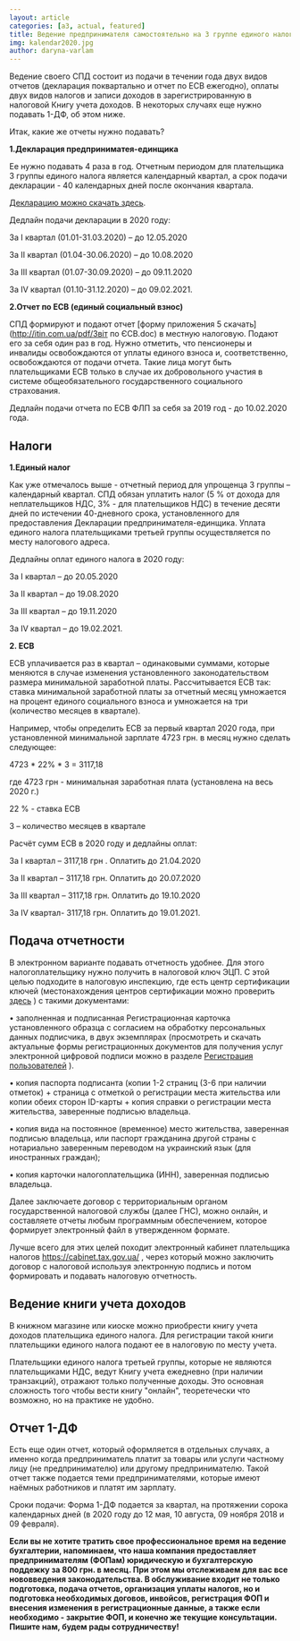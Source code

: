 ```yaml
---
layout: article
categories: [a3, actual, featured]
title: Ведение предпринимателя самостоятельно на 3 группе единого налога 2020
img: kalendar2020.jpg
author: daryna-varlam 
--- 
```

Ведение своего СПД состоит из подачи в течении года двух видов отчетов (декларация поквартально и отчет по ЕСВ ежегодно), 
оплаты двух видов налогов и записи доходов в зарегистрированную в налоговой Книгу учета доходов. 
В некоторых случаях еще нужно подавать 1-ДФ, об этом ниже.

Итак, какие же отчеты нужно подавать?

**1.Декларация предприниматея-единщика**

Ее нужно подавать 4 раза в год. Отчетным периодом для плательщика 3 группы единого налога является календарный квартал, 
а срок подачи декларации - 40 календарных дней после окончания квартала.

[Декларацию можно скачать здесь](itinua.github.io/pdf/poddeclfop.pdf).

Дедлайн подачи декларации в 2020 году:

За І квартал (01.01-31.03.2020) – до 12.05.2020

За ІІ квартал (01.04-30.06.2020) – до 10.08.2020

За ІІІ квартал (01.07-30.09.2020) – до 09.11.2020

За ІV квартал (01.10-31.12.2020) – до 09.02.2021.


**2.Отчет по ЕСВ (единый социальный взнос)**

СПД формируют и подают  отчет [форму приложения 5 скачать](http://itin.com.ua/pdf/Звіт по ЄСВ.doc) в местную налоговую. Подают его за себя один раз в год. Нужно отметить, что пенсионеры и инвалиды освобождаются от уплаты единого взноса и, соответственно, освобождаются от подачи отчета. Такие лица могут быть плательщиками ЕСВ только в случае их добровольного участия в системе общеобязательного государственного социального страхования. 

Дедлайн подачи отчета по ЕСВ ФЛП за себя за 2019 год  - до 10.02.2020 года.

## Налоги

**1.Единый налог**

Как уже отмечалось выше - отчетный период для упрощенца 3 группы – календарный квартал. СПД обязан уплатить налог (5 % от дохода для неплательщиков НДС, 3% - для плательщиков НДС) в течение десяти дней по истечении 40-дневного срока, установленного для предоставления Декларации предпринимателя-единщика. Уплата единого налога плательщиками третьей группы осуществляется по месту налогового адреса.

Дедлайны оплат единого налога в 2020 году:

За І квартал – до 20.05.2020

За ІІ квартал – до 19.08.2020

За ІІІ квартал – до 19.11.2020

За ІV квартал – до 19.02.2021.


**2. ЕСВ**

ЕСВ уплачивается раз в квартал – одинаковыми суммами, которые меняются в случае изменения установленного законодательством 
размера минимальной заработной платы. Рассчитывается ЕСВ так: ставка минимальной заработной платы за отчетный месяц умножается
на процент единого социального взноса и умножается на три (количество месяцев в квартале). 

Например, чтобы определить ЕСВ за первый квартал 2020 года, при установленной минимальной зарплате 4723 грн. в месяц нужно сделать следующее:

 4723 * 22% * 3 = 3117,18 

где 4723 грн - минимальная заработная плата (установлена на весь 2020 г.)

22 % - ставка ЕСВ

3 – количество месяцев в квартале

Расчёт сумм ЕСВ в 2020 году и дедлайны оплат:

За І квартал – 3117,18 грн . Оплатить до 21.04.2020

За ІІ квартал – 3117,18 грн. Оплатить до 20.07.2020

За ІІІ квартал – 3117,18 грн. Оплатить до 19.10.2020

За ІV квартал- 3117,18 грн. Оплатить до 19.01.2021.


## Подача отчетности

В электронном варианте подавать отчетность удобнее. Для этого налогоплательщику нужно получить в налоговой ключ ЭЦП. 
С этой целью подходите в налоговую инспекцию, где есть центр сертификации ключей (местонахождения центров сертификации можно проверить [здесь](https://acskidd.gov.ua/etrusted-services) ) с такими документами:

• заполненная и подписанная Регистрационная карточка установленного образца с согласием на обработку персональных данных подписчика, в двух экземплярах (просмотреть и скачать актуальные формы регистрационных документов для получения услуг электронной цифровой подписи можно в разделе [Регистрация пользователей](https://acskidd.gov.ua/fiz_osoba) ).

• копия паспорта подписанта (копии 1-2 страниц (3-6 при наличии отметок) + страница с отметкой о регистрации места 
жительства или копии обеих сторон ID-карты + копия справки о регистрации места жительства, заверенные подписью владельца.

• копия вида на постоянное (временное) место жительства, заверенная подписью владельца, или паспорт гражданина другой 
страны с нотариально заверенным переводом на украинский язык (для иностранных граждан);

• копия карточки налогоплательщика (ИНН), заверенная подписью владельца.

Далее заключаете договор с территориальным органом государственной налоговой службы (далее ГНС), можно онлайн, и составляете отчеты любым программным обеспечением, которое формирует электронный файл в утвержденном формате. 

Лучше всего для этих целей походит электронный кабинет плательщика налогов https://cabinet.tax.gov.ua/ , через который можно заключить договор с налоговой используя электронную подпись и потом формировать и подавать налоговую отчетность.

## Ведение книги учета доходов
В книжном магазине или киоске можно приобрести книгу учета доходов плательщика единого налога. Для регистрации
такой книги плательщики единого налога подают ее в налоговую по месту учета.

Плательщики единого налога третьей группы, которые не являются плательщиками НДС, ведут Книгу учета  ежедневно 
(при наличии транзакций), отражают только полученные доходы. Это основная сложность того чтобы вести книгу "онлайн", теоретечески что возможно, но на практике не удобно.

## Отчет 1-ДФ

Есть еще один отчет, который оформляется в отдельных случаях, а именно когда предприниматель платит за товары или услуги частному лицу (не предпринимателю) или другому предпринимателю. Такой отчет также подается теми предпринимателями, которые имеют наёмных работников и платят им зарплату.

Сроки подачи: Форма 1-ДФ подается за квартал, на протяжении сорока календарных дней (в 2020 году до 12 мая, 10 августа, 09 ноября 2018 и 09 февраля). 

**Если вы не хотите тратить свое профессиональное время на ведение бухгалтерии, напоминаем, что наша компания предоставляет предпринимателям (ФОПам) юридическую и бухгалтерскую поддежку за 800 грн. в месяц. При этом мы отслеживаем для вас все нововведения законодательства. В обслуживание входит не только подготовка, подача отчетов, организация уплаты налогов, но и подготовка необходимых договов, инвойсов, регистрация ФОП и внесения изменения в регистрационные данные, а также если необходимо - закрытие ФОП, и конечно же текущие консультации. Пишите нам, будем рады сотрудничеству!**

